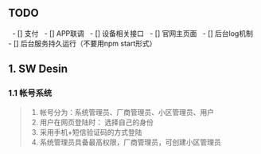 ## TODO
   - [] 支付
   - [] APP联调
   - [] 设备相关接口
   - [] 官网主页面
   - [] 后台log机制
   - [] 后台服务持久运行（不要用npm start形式）

## 1. SW Desin
### 1.1 帐号系统
> 1. 帐号分为：系统管理员、厂商管理员、小区管理员、用户
> 2. 用户在网页登陆时： 选择自己的身份
> 3. 采用手机+短信验证码的方式登陆
> 4. 系统管理员具备最高权限，厂商管理员，可创建小区管理员
   

